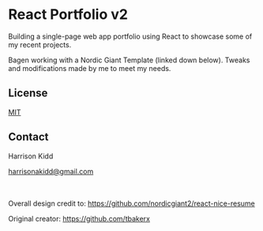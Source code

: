 # React Portfolio v2
Building a single-page web app portfolio using React to showcase some of my recent projects.

Bagen working with a Nordic Giant Template (linked down below).  Tweaks and modifications made by me to meet my needs.

## License
[MIT](https://choosealicense.com/licenses/mit/)

## Contact
Harrison Kidd

<a href="mailto:harrisonakidd@gmail.com">harrisonakidd@gmail.com</a>

<br><br>
Overall design credit to:
https://github.com/nordicgiant2/react-nice-resume

Original creator: https://github.com/tbakerx
